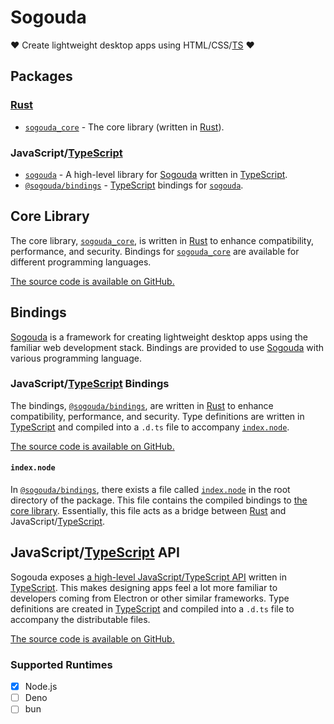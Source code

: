 # Sogouda

♥ Create lightweight desktop apps using HTML/CSS/[TS](https://www.typescriptlang.org/) ♥

## Packages

### [Rust](https://www.rust-lang.org/learn)

* [`sogouda_core`](#core-library) - The core library (written in [Rust](https://www.rust-lang.org/learn)).

### JavaScript/[TypeScript](https://www.typescriptlang.org/)

* [`sogouda`](#javascripttypescript-api) - A high-level library for [Sogouda](#sogouda) written in [TypeScript](https://www.typescriptlang.org/).
* [`@sogouda/bindings`](#javascripttypescript-bindings) - [TypeScript](https://www.typescriptlang.org/) bindings for [`sogouda`](#core-library).

## Core Library

The core library, [`sogouda_core`](https://crates.io/crates/sogouda), is written in [Rust](https://www.rust-lang.org/learn) to enhance compatibility, performance, and security.
Bindings for [`sogouda_core`](#core-library) are available for different programming languages.

[The source code is available on GitHub.](#sogouda)

## Bindings

[Sogouda](#sogouda) is a framework for creating lightweight desktop apps using the familiar web development stack.
Bindings are provided to use [Sogouda](#sogouda) with various programming language.

### JavaScript/[TypeScript](https://www.typescriptlang.org/) Bindings

The bindings, [`@sogouda/bindings`](https://npmjs.org/package/@sogouda/bindings), are written in [Rust](https://www.rust-lang.org/learn) to enhance compatibility, performance, and security.
Type definitions are written in [TypeScript](https://www.typescriptlang.org/) and compiled into a `.d.ts` file to accompany [`index.node`](https://github.com/sogouda/node-bindings#indexnode).

[The source code is available on GitHub.](https://github.com/sogouda/node-bindings)

#### `index.node`

In [`@sogouda/bindings`](#bindings), there exists a file called [`index.node`](https://github.com/sogouda/node-bindings/tree/release/index.node) in the root directory of the package.
This file contains the compiled bindings to [the core library](#core-library). Essentially, this file acts as a bridge between [Rust](https://www.rust-lang.org/learn) and JavaScript/[TypeScript](https://www.typescriptlang.org/).


## JavaScript/[TypeScript](https://www.typescriptlang.org/) API

Sogouda exposes [a high-level JavaScript/TypeScript API](https://github.com/sogouda/node-sogouda/) written in [TypeScript](https://www.typescriptlang.org/).
This makes designing apps feel a lot more familiar to developers coming from Electron or other similar frameworks.
Type definitions are created in [TypeScript](https://www.typescriptlang.org/) and compiled into a `.d.ts` file to accompany the distributable files.

[The source code is available on GitHub.](https://github.com/sogouda/node-sogouda)

### Supported Runtimes

* [x] Node.js
* [ ] Deno
* [ ] bun
